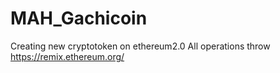 # MAH_Gachicoin
Creating new cryptotoken on ethereum2.0
All operations throw https://remix.ethereum.org/
